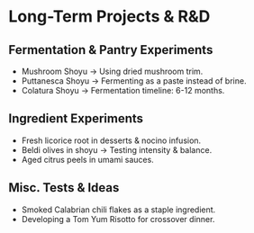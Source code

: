# Long-Term Projects & R&D

## Fermentation & Pantry Experiments
- Mushroom Shoyu → Using dried mushroom trim.
- Puttanesca Shoyu → Fermenting as a paste instead of brine.
- Colatura Shoyu → Fermentation timeline: 6-12 months.

## Ingredient Experiments
- Fresh licorice root in desserts & nocino infusion.
- Beldi olives in shoyu → Testing intensity & balance.
- Aged citrus peels in umami sauces.

## Misc. Tests & Ideas
- Smoked Calabrian chili flakes as a staple ingredient.
- Developing a Tom Yum Risotto for crossover dinner.

